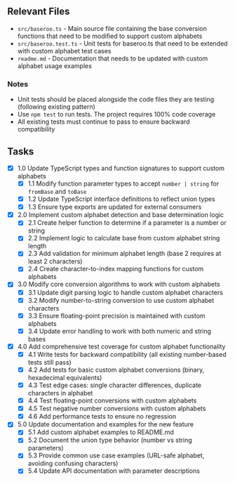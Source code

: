 ## Relevant Files

- `src/baseroo.ts` - Main source file containing the base conversion functions that need to be modified to support custom alphabets
- `src/baseroo.test.ts` - Unit tests for baseroo.ts that need to be extended with custom alphabet test cases
- `readme.md` - Documentation that needs to be updated with custom alphabet usage examples

### Notes

- Unit tests should be placed alongside the code files they are testing (following existing pattern)
- Use `npm test` to run tests. The project requires 100% code coverage
- All existing tests must continue to pass to ensure backward compatibility

## Tasks

- [x] 1.0 Update TypeScript types and function signatures to support custom alphabets
  - [x] 1.1 Modify function parameter types to accept `number | string` for `fromBase` and `toBase`
  - [x] 1.2 Update TypeScript interface definitions to reflect union types
  - [x] 1.3 Ensure type exports are updated for external consumers
- [x] 2.0 Implement custom alphabet detection and base determination logic
  - [x] 2.1 Create helper function to determine if a parameter is a number or string
  - [x] 2.2 Implement logic to calculate base from custom alphabet string length
  - [x] 2.3 Add validation for minimum alphabet length (base 2 requires at least 2 characters)
  - [x] 2.4 Create character-to-index mapping functions for custom alphabets
- [x] 3.0 Modify core conversion algorithms to work with custom alphabets
  - [x] 3.1 Update digit parsing logic to handle custom alphabet characters
  - [x] 3.2 Modify number-to-string conversion to use custom alphabet characters
  - [x] 3.3 Ensure floating-point precision is maintained with custom alphabets
  - [x] 3.4 Update error handling to work with both numeric and string bases
- [x] 4.0 Add comprehensive test coverage for custom alphabet functionality
  - [x] 4.1 Write tests for backward compatibility (all existing number-based tests still pass)
  - [x] 4.2 Add tests for basic custom alphabet conversions (binary, hexadecimal equivalents)
  - [x] 4.3 Test edge cases: single character differences, duplicate characters in alphabet
  - [x] 4.4 Test floating-point conversions with custom alphabets
  - [x] 4.5 Test negative number conversions with custom alphabets
  - [x] 4.6 Add performance tests to ensure no regression
- [x] 5.0 Update documentation and examples for the new feature
  - [x] 5.1 Add custom alphabet examples to README.md
  - [x] 5.2 Document the union type behavior (number vs string parameters)
  - [x] 5.3 Provide common use case examples (URL-safe alphabet, avoiding confusing characters)
  - [x] 5.4 Update API documentation with parameter descriptions
